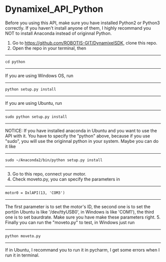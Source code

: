 # Dynamixel_API_Python
Before you using this API, make sure you have installed Python2 or Python3 correctly. If you haven't install anyone of them, I highly recommand you NOT to install Anaconda instead of originnal Python.

1. Go to https://github.com/ROBOTIS-GIT/DynamixelSDK, clone this repo.
2. Open the repo in your terminal, then

------------------------------------------------------

    cd python
   
------------------------------------------------------

If you are using Windows OS, run 

------------------------------------------------------

    python setup.py install

------------------------------------------------------

If you are using Ubuntu, run 

------------------------------------------------------

    sudo python setup.py install

------------------------------------------------------

NOTICE: If you have installed anaconda in Ubuntu and you want to use the API with it. You have to specify the "python" above, because if you use "sudo", you will use the originnal python in your system. Maybe you can do it like

------------------------------------------------------

    sudo ~/Anaconda2/bin/python setup.py install

------------------------------------------------------

3. Go to this repo, connect your motor.
4. Check moveto.py, you can specify the parameters in 

------------------------------------------------------

    motor0 = DxlAPI(13, 'COM3')

------------------------------------------------------

The first parameter is to set the motor's ID, the second one is to set the port(in Ubuntu is like '/dev/ttyUSB0', in Windows is like 'COM1'), the third one is to set baurdrate. Make sure you have make these parameters right.
5. Finally you can run the "moveto.py" to test, in Windows just run

------------------------------------------------------

    python moveto.py

------------------------------------------------------

If in Ubuntu, I recommand you to run it in pycharm, I get some errors when I run it in terminal.     
